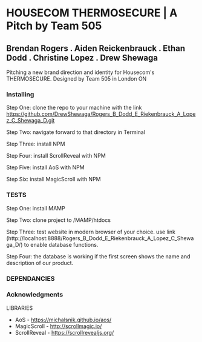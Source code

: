 # HOUSECOM THERMOSECURE  | A Pitch by Team 505
## Brendan Rogers . Aiden Reickenbrauck . Ethan Dodd . Christine Lopez . Drew Shewaga

Pitching a new brand direction and identity for Housecom's THERMOSECURE. Designed by Team 505 in London ON

### Installing

Step One: clone the repo to your machine with the link https://github.com/DrewShewaga/Rogers_B_Dodd_E_Riekenbrauck_A_Lopez_C_Shewaga_D.git

Step Two: navigate forward to that directory in Terminal

Step Three: install NPM

Step Four: install ScrollReveal with NPM

Step Five: install AoS with NPM

Step Six: install MagicScroll with NPM


### TESTS

Step One: install MAMP

Step Two: clone project to /MAMP/htdocs

Step Three: test website in modern browser of your choice. use link (http://localhost:8888/Rogers_B_Dodd_E_Riekenbrauck_A_Lopez_C_Shewaga_D/) to enable database functions.

Step Four: the database is working if the first screen shows the name and description of our product.

### DEPENDANCIES

### Acknowledgments

LIBRARIES
* AoS - https://michalsnik.github.io/aos/
* MagicScroll - http://scrollmagic.io/
* ScrollReveal - https://scrollrevealjs.org/
